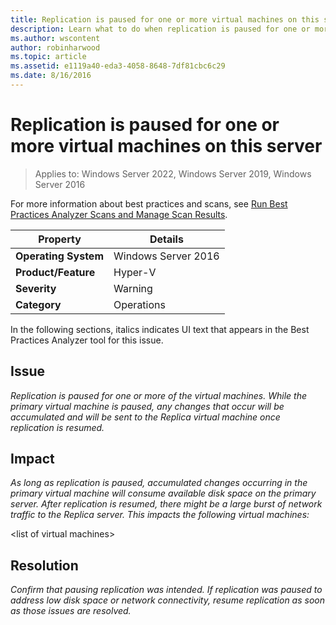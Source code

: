 ```yaml
---
title: Replication is paused for one or more virtual machines on this server
description: Learn what to do when replication is paused for one or more of the virtual machines. While the primary virtual machine is paused, any changes that occur will be accumulated and will be sent to the Replica virtual machine once replication is resumed.
ms.author: wscontent
author: robinharwood
ms.topic: article
ms.assetid: e1119a40-eda3-4058-8648-7df81cbc6c29
ms.date: 8/16/2016
---
```

# Replication is paused for one or more virtual machines on this server

>Applies to: Windows Server 2022, Windows Server 2019, Windows Server 2016

For more information about best practices and scans, see [Run Best Practices Analyzer Scans and Manage Scan Results](/previous-versions/windows/it-pro/windows-server-2012-R2-and-2012/hh831400(v=ws.11)).

|Property|Details|
|-|-|
|**Operating System**|Windows Server 2016|
|**Product/Feature**|Hyper-V|
|**Severity**|Warning|
|**Category**|Operations|

In the following sections, italics indicates UI text that appears in the Best Practices Analyzer tool for this issue.

## Issue
*Replication is paused for one or more of the virtual machines. While the primary virtual machine is paused, any changes that occur will be accumulated and will be sent to the Replica virtual machine once replication is resumed.*

## Impact
*As long as replication is paused, accumulated changes occurring in the primary virtual machine will consume available disk space on the primary server. After replication is resumed, there might be a large burst of network traffic to the Replica server. This impacts the following virtual machines:*

\<list of virtual machines>

## Resolution
*Confirm that pausing replication was intended. If replication was paused to address low disk space or network connectivity, resume replication as soon as those issues are resolved.*
